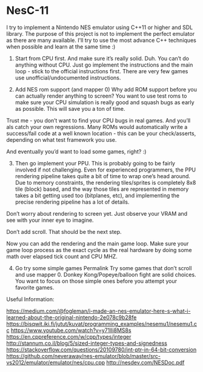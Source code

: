# NesC-11
I try to implement a Nintendo NES emulator using C++11 or higher and SDL library.
The purpose of this project is not to implement the perfect emulator as there are many available.
I'll try to use the most advance C++ techniques when possible and learn at the same time :)

1. Start from CPU first. And make sure it’s really solid.
Duh. You can’t do anything without CPU. Just go implement the instructions and the main loop - stick to the official instructions first. There are very few games use unofficial/undocumented instructions.

2. Add NES rom support (and mapper 0)
Why add ROM support before you can actually render anything to screen? You want to use test roms to make sure your CPU simulation is really good and squash bugs as early as possible. This will save you a ton of time.

Trust me - you don’t want to find your CPU bugs in real games. And you’ll als catch your own regressions. Many ROMs would automatically write a success/fail code at a well known location - this can be your check/asserts, depending on what test framework you use.

And eventually you’d want to load some games, right? :)

3. Then go implement your PPU.
This is probably going to be fairly involved if not challenging. Even for experienced programmers, the PPU rendering pipeline takes quite a bit of time to wrap one’s head around. Due to memory constraints, the rendering tiles/sprites is completely 8x8 tile (block) based, and the way those tiles are represented in memory takes a bit getting used too (bitplanes, etc), and implementing the precise rendering pipeline has a lot of details.

Don’t worry about rendering to screen yet. Just observe your VRAM and see with your inner eye to imagine.

Don’t add scroll. That should be the next step.

Now you can add the rendering and the main game loop. Make sure your game loop process as the exact cycle as the real hardware by doing some math over elapsed tick count and CPU MHZ.

4. Go try some simple games Permalink
Try some games that don’t scroll and use mapper 0. Donkey Kong/Popeye/balloon fight are solid choices. You want to focus on those simple ones before you attempt your favorite games.

Useful Information:

https://medium.com/@fogleman/i-made-an-nes-emulator-here-s-what-i-learned-about-the-original-nintendo-2e078c9b28fe
https://bisqwit.iki.fi/jutut/kuvat/programming_examples/nesemu1/nesemu1.cc
https://www.youtube.com/watch?v=y71lli8MS8s
https://en.cppreference.com/w/cpp/types/integer
http://stannum.co.il/blog/5/sized-integer-types-and-signedness
https://stackoverflow.com/questions/20109780/int-ptr-in-64-bit-conversion
https://github.com/neveraway/nes-emulator/blob/master/src-vs2012/emulator/emulator/nes/cpu.cpp
http://nesdev.com/NESDoc.pdf


